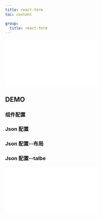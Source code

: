 ```yaml
---
title: react-form
toc: content

group:
  title: react-form
---
```


<embed src="../README.md" ></embed>

## DEMO

### 组件配置

<code src="./demo/index.tsx" ></code>

### Json 配置

<code src="./example/index.tsx" ></code>

### Json 配置--布局

<code src="./example/layout.tsx" ></code>

### Json 配置--talbe

<code src="./example/table.tsx" ></code>

<embed src="../CHANGELOG.md"></embed>

<BackTop></BackTop>
